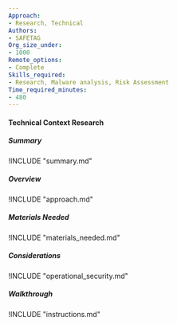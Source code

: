 ```yaml
---
Approach:
- Research, Technical
Authors:
- SAFETAG
Org_size_under:
- 1000
Remote_options:
- Complete
Skills_required:
- Research, Malware analysis, Risk Assessment
Time_required_minutes:
- 480
---
```


#### Technical Context Research

##### Summary
!INCLUDE "summary.md"

##### Overview
!INCLUDE "approach.md"

##### Materials Needed
!INCLUDE "materials_needed.md"

##### Considerations
!INCLUDE "operational_security.md"

##### Walkthrough
!INCLUDE "instructions.md"
